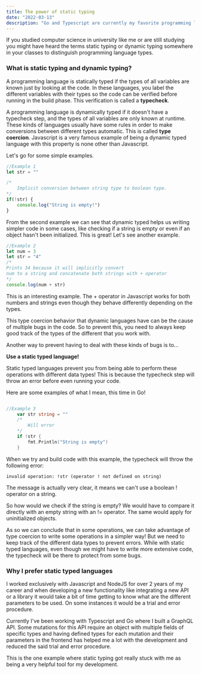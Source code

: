 ```yaml
---
title: The power of static typing
date: "2022-03-13"
description: "Go and Typescript are currently my favorite programming languages to work with. What do they have in common? They're both statically typed."
---
```


If you studied computer science in university like me or are still studying you might have heard the terms static typing or dynamic typing somewhere in your classes to distinguish programming language types.

### What is static typing and dynamic typing?

A programming language is statically typed if the types of all variables are known just by looking at the code. In these languages, you label the different variables with their types so the code can be verified before running in the build phase. This verification is called a **typecheck**.

A programming language is dynamically typed if it doesn't have a typecheck step, and the types of all variables are only known at runtime. These kinds of languages usually have some rules in order to make conversions between different types automatic. This is called **type coercion**. Javascript is a very famous example of being a dynamic typed language with this property is none other than Javascript.

Let's go for some simple examples.

```js
//Example 1
let str = ""

/*
    Implicit conversion between string type to boolean type.
*/
if(!str) {
    console.log("String is empty!")
}

```

From the second example we can see that dynamic typed helps us writing simpler code in some cases, like checking if a string is empty or even if an object hasn't been initialized. 
This is great! Let's see another example.

```js
//Example 2
let num = 3
let str = "4"
/* 
Prints 34 because it will implicitly convert 
num to a string and concatenate both strings with + operator 
*/
console.log(num + str)

```

This is an interesting example. The + operator in Javascript works for both numbers and strings even though they behave differently depending on the types.

This type coercion behavior that dynamic languages have can be the cause of multiple bugs in the code. So to prevent this, you need to always keep good track of the types of the different that you work with.

Another way to prevent having to deal with these kinds of bugs is to... 

**Use a static typed language!**

Static typed languages prevent you from being able to perform these operations with different data types! This is because the typecheck step will throw an error before even running your code.

Here are some examples of what I mean, this time in Go!

```Go

//Example 3
	var str string = ""
    /*
        Will error
    */
	if !str {
		fmt.Println("String is empty")
	}

```

When we try and build code with this example, the typecheck will throw the following error:

`invalid operation: !str (operator ! not defined on string)`

The message is actually very clear, it means we can't use a boolean ! operator on a string.

So how would we check if the string is empty? We would have to compare it directly with an empty string with an != operator. The same would apply for uninitialized objects.

As so we can conclude that in some operations, we can take advantage of type coercion to write some operations in a simpler way! But we need to keep track of the different data types to prevent errors.
While with static typed languages, even though we might have to write more extensive code, the typecheck will be there to protect from some bugs.

### Why I prefer static typed languages
I worked exclusively with Javascript and NodeJS for over 2 years of my career and when developing a new functionality like integrating a new API or a library it would take a bit of time getting to know what are the different parameters to be used. On some instances it would be a trial and error procedure.

Currently I've been working with Typescript and Go where I built a GraphQL API. Some mutations for this API require an object with multiple fields of specific types and having defined types for each mutation and their parameters in the frontend has helped me a lot with the development and reduced the said trial and error procedure.

This is the one example where static typing got really stuck with me as being a very helpful tool for my development.
